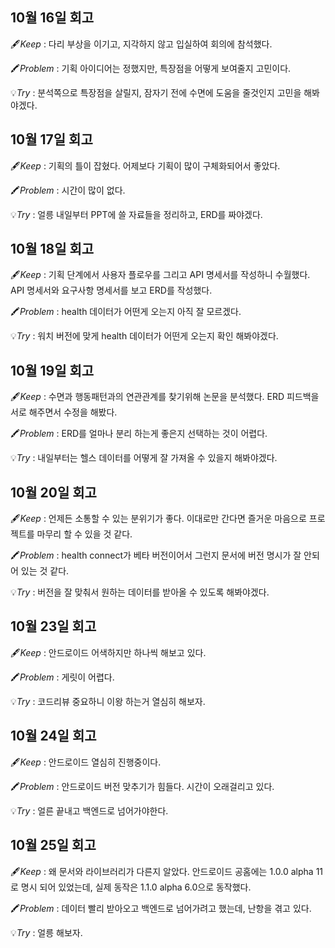 ## 10월 16일 회고

🖋️*Keep* : 다리 부상을 이기고, 지각하지 않고 입실하여 회의에 참석했다.

🖍️*Problem* : 기획 아이디어는 정했지만, 특장점을 어떻게 보여줄지 고민이다.

💡*Try* : 분석쪽으로 특장점을 살릴지, 잠자기 전에 수면에 도움을 줄것인지 고민을 해봐야겠다.

## 10월 17일 회고

🖋️*Keep* : 기획의 틀이 잡혔다. 어제보다 기획이 많이 구체화되어서 좋았다.

🖍️*Problem* : 시간이 많이 없다. 

💡*Try* : 얼릉 내일부터 PPT에 쓸 자료들을 정리하고, ERD를 짜야겠다.

## 10월 18일 회고

🖋️*Keep* : 기획 단계에서 사용자 플로우를 그리고 API 명세서를 작성하니 수월했다. API 명세서와 요구사항 명세서를 보고 ERD를 작성했다.

🖍️*Problem* : health 데이터가 어떤게 오는지 아직 잘 모르겠다.

💡*Try* : 워치 버전에 맞게 health 데이터가 어떤게 오는지 확인 해봐야겠다.

## 10월 19일 회고

🖋️*Keep* : 수면과 행동패턴과의 연관관계를 찾기위해 논문을 분석했다. ERD 피드백을 서로 해주면서 수정을 해봤다.

🖍️*Problem* : ERD를 얼마나 분리 하는게 좋은지 선택하는 것이 어렵다.

💡*Try* : 내일부터는 헬스 데이터를 어떻게 잘 가져올 수 있을지 해봐야겠다.

## 10월 20일 회고

🖋️*Keep* : 언제든 소통할 수 있는 분위기가 좋다. 이대로만 간다면 즐거운 마음으로 프로젝트를 마무리 할 수 있을 것 같다.

🖍️*Problem* : health connect가 베타 버전이어서 그런지 문서에 버전 명시가 잘 안되어 있는 것 같다. 

💡*Try* : 버전을 잘 맞춰서 원하는 데이터를 받아올 수 있도록 해봐야겠다.

## 10월 23일 회고

🖋️*Keep* : 안드로이드 어색하지만 하나씩 해보고 있다.

🖍️*Problem* : 게릿이 어렵다.

💡*Try* : 코드리뷰 중요하니 이왕 하는거 열심히 해보자.

## 10월 24일 회고

🖋️*Keep* : 안드로이드 열심히 진행중이다.

🖍️*Problem* : 안드로이드 버전 맞추기가 힘들다. 시간이 오래걸리고 있다. 

💡*Try* : 얼른 끝내고 백엔드로 넘어가야한다.

## 10월 25일 회고

🖋️*Keep* : 왜 문서와 라이브러리가 다른지 알았다. 안드로이드 공홈에는 1.0.0 alpha 11로 명시 되어 있었는데, 실제 동작은 1.1.0 alpha 6.0으로 동작했다. 

🖍️*Problem* : 데이터 빨리 받아오고 백엔드로 넘어가려고 했는데, 난항을 겪고 있다.

💡*Try* : 얼릉 해보자.